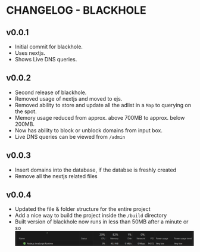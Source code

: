 # CHANGELOG - BLACKHOLE

## v0.0.1

* Initial commit for blackhole.
* Uses nextjs.
* Shows Live DNS queries.


## v0.0.2

* Second release of blackhole.
* Removed usage of nextjs and moved to ejs.
* Removed ability to store and update all the adlist in a `Map` to querying on the spot.
* Memory usage reduced from approx. above 700MB to approx. below 200MB.
* Now has ability to block or unblock domains from input box.
* Live DNS queries can be viewed from `/admin`


## v0.0.3

* Insert domains into the database, if the databse is freshly created
* Remove all the nextjs related files


## v0.0.4

* Updated the file & folder structure for the entire project
* Add a nice way to build the project inside the `/build` directory
* Built version of blackhole now runs in less than 50MB after a minute or so
![blackhole_performance_under 50MB_memory](./tmp/blackhole_performance.png)
